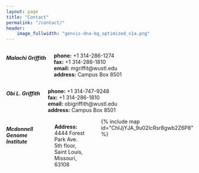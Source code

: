 ```yaml
---
layout: page
title: "Contact"
permalink: "/contact/"
header:
    image_fullwidth: "genvis-dna-bg_optimized_v1a.png"
---
```


<div class="row">
    <div class="small-6 columns">
        <h5>Malachi Griffith</h5>
        <p>
          <b>phone:</b> +1 314-286-1274<br>
          <b>fax:</b> +1 314-286-1810<br>
          <b>email:</b> mgriffit@wustl.edu<br>
          <b>address:</b> Campus Box 8501<br>
        </p>
    </div>
    <div class="small-6 columns">
    <h5>Obi L. Griffith</h5>
    <p>
      <b>phone:</b> +1 314-747-9248<br>
      <b>fax:</b> +1 314-286-1810<br>
      <b>email:</b> obigriffith@wustl.edu<br>
      <b>address:</b> Campus Box 8501<br>
    </p>
    </div>
</div>

<div class="row">
    <div class="small-12 small-centered columns">
        <h5>Mcdonnell Genome Institute</h5>
        <p>
          <b>Address:</b><br> 4444 Forest Park Ave.<br>
          5th floor,<br>
          Saint Louis, Missouri, 63108<br>
        </p>
        {% include map id="ChIJjYJA_9u02IcRsr8gwb2Z6P8" %}
    </div>
</div>
